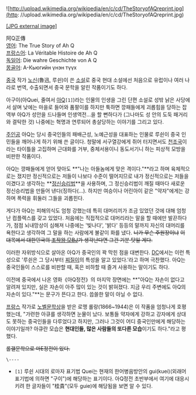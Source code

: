 ![http://upload.wikimedia.org/wikipedia/en/c/cd/TheStoryofAQreprint.jpg](http:
//upload.wikimedia.org/wikipedia/en/c/cd/TheStoryofAQreprint.jpg)

[[JPG external
image]](http://upload.wikimedia.org/wikipedia/en/c/cd/TheStoryofAQreprint.jpg)

阿Q正傳  
[영어](%EC%98%81%EC%96%B4.md): The True Story of Ah Q  
[프랑스어](%ED%94%84%EB%9E%91%EC%8A%A4%EC%96%B4.md): La Véritable Histoire de
Ah Q  
[독일어](%EB%8F%85%EC%9D%BC%EC%96%B4.md): Die wahre Geschichte von A Q  
[몽골어](%EB%AA%BD%EA%B3%A8%EC%96%B4.md): А-Кьюгийн үнэн түүх

[중국](%EC%A4%91%EA%B5%AD.md) 작가 [노신](%EB%85%B8%EC%8B%A0.md)(魯迅, 루쉰)이 쓴
[소설](%EC%86%8C%EC%84%A4.md)로 중국 현대 소설에선 처음으로 유럽이나 여러 나라로 번역, 수출되면서 중국 문학을
알린 작품이기도 하다.

아구이(아Quei, 줄여서 [아Q](%EC%95%84Q.md)`[1]`)라는 인물의 인생을 그린 단편 소설로 성밖 낡은 사당에서 살며
낮에는 마을로 들어와 품팔이를 하지만 툭하면 깡패들에게 괴롭힘을 당하는 잡역부 아Q가 성안을 드나들며 인생역전...을 할 뻔하다가 (그나마도
성 안의 도둑 패거리와 결탁한 것) 나중에는 혁명과 연루되어 총살당하는 이야기를 그리고 있다.

[주인공](%EC%A3%BC%EC%9D%B8%EA%B3%B5.md) 아Q는 당시 중국인들의 패배근성, 노예근성을 대표하는 인물로 루쉰이
중국 인민들을 깨어나게 하기 위해 쓴 글이다. 청말에 서구열강에게 쥐어 터지면서도
[천조국](%EC%B2%9C%EC%A1%B0%EA%B5%AD.md)이라는 타이틀을 고집하며 근대화를 거부, 중체서용이니 동도서기니 하는
피상적 모방을 비판한 작품이다.

아Q는 깡패들에게 얻어 맞아도 **"나는 아들놈에게 맞은 격이다."**라고 하며 육체적으로는 졌지만 정신적으로는 저들이 나보다 수준이
떨어지므로 내가 정신적으로는 저들을 이겼다고 생각하는
**[정신승리법](%EC%A0%95%EC%8B%A0%EC%8A%B9%EB%A6%AC%EB%B2%95.md)**을 사용하며, 그
정신승리법이 깨질 때마다 새로운 정신승리법을 만들어 낸다(징하다(...). 하지만 여승이나 어린아이 같은 "약자"에게는 강하며 폭력을 휘둘러
그들을 괴롭힌다.

게다가 아Q는 피해의식도 엄청 강했는데 특히 대머리끼가 조금 있었던 것에 대해 엄청난 컴플렉스를 갖고 있었다. 처음에는 직접적으로 대머리라는
말을 할 때에만 발끈하다가, 점점 뇌내망상이 심해져 나중에는 '빛나다', '밝다' 등등의 말까지 자신의 대머리를 욕한다고 생각하여 그 말을
하는 사람에게 불같이 화를 냈다. <del>니가 무슨 주원장이냐</del> <del>이 대목에서 대한민국의 [조작왕 모BJ](%EB%A7%88%EC%9E%AC%EC%9C%A4.md)가 생각난다면 그건 기분 탓일 게다.</del>

이러한 자위방식으로 살아온 아Q가 중국인의 꽉 막힌 점을 대변한다. [DC](DC.md)에서는 이런 특성으로 '루쉰은 그 당시부터
[찌질이](%EC%B0%8C%EC%A7%88%EC%9D%B4.md)의 특성을 알고 있었다.'라고 하며 극찬했다. 아Q는 중국인들이
스스로를 비판할 때, 혹은 비하할 때 즐겨 사용하는 말이기도 하다.

이전에 중국에서 나온 영화《아Q정전》의 마지막 장면에는 **"아Q는 자손이 없다고 알려져 있지만, 실은 자손이 아주 많이 있는 것이
밝혀졌다. 지금 우리 주변에도 아Q의 자손이 있다."**는 문구가 뜬다고 한다. 씁쓸한 말이 아닐 수 없다.

[프랑스](%ED%94%84%EB%9E%91%EC%8A%A4.md) 작가로
[노벨문학상](%EB%85%B8%EB%B2%A8%EB%AC%B8%ED%95%99%EC%83%81.md)을 받은 로맹
롤랑(1866~1944)은 이 작품을 엄청나게 호평했는데, "가련한 아큐를 생각하면 눈물이 났다. 보통들 약자에게 강하고 강자에게 상대도
못하는 중국인들을 다루었다고 하지만, 그러나 그것이 어디 중국인만에게 해당하는 이야기일까? 아큐란 모습은 **현대인들, 많은 사람들의 또다른
모습**이기도 하다."라고 평했다.

<del>롤갤문학으로 마E정전이 있다.</del>

`\----`

  * `[1]` 루쉰 시대의 로마자 표기법 Quei는 현재의 한어병음방안의 gui(kuei)(외래어 표기법에 의하면 "구이")에 해당하는 표기이다. 아Q정전 초반부에서 여기에 대응시키려 한 글자들이 "桂貴"(모두 guie)에 해당됨을 보면 알 수 있다.

